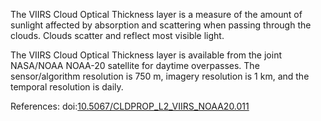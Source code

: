The VIIRS Cloud Optical Thickness layer is a measure of the amount of sunlight affected by absorption and scattering when passing through the clouds. Clouds scatter and reflect most visible light.

The VIIRS Cloud Optical Thickness layer is available from the joint NASA/NOAA NOAA-20 satellite for daytime overpasses. The sensor/algorithm resolution is 750 m, imagery resolution is 1 km, and the temporal resolution is daily.

References: doi:[10.5067/CLDPROP_L2_VIIRS_NOAA20.011](https://doi.org/10.5067/VIIRS/CLDPROP_L2_VIIRS_NOAA20.011)